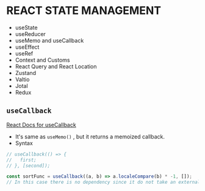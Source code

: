 # REACT STATE MANAGEMENT

- useState
- useReducer
- useMemo and useCallback
- useEffect
- useRef
- Context and Customs
- React Query and React Location
- Zustand
- Valtio
- Jotal
- Redux

## `useCallback`

[React Docs for useCallback](https://reactjs.org/docs/hooks-reference.html#usecallback)

- It's same as `useMemo()` , but it returns a memoized callback.
- Syntax

```javascript
// useCallback(() => {
//   first;
// }, [second]);

const sortFunc = useCallback((a, b) => a.localeCompare(b) * -1, []);
// In this case there is no dependency since it do not take an external value
```
